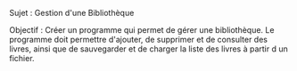 Sujet : Gestion d'une Bibliothèque

Objectif : Créer un programme qui permet de gérer une bibliothèque. Le programme doit permettre
d'ajouter, de supprimer et de consulter des livres, ainsi que de sauvegarder et de charger la liste des
livres à partir d un fichier.